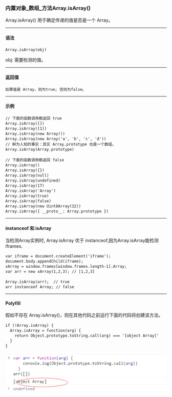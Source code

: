 ### 内置对象_数组_方法Array.isArray()

Array.isArray() 用于确定传递的值是否是一个 Array。

---
#### 语法
```
Array.isArray(obj)
```
obj: 需要检测的值。


---
#### 返回值
```
如果值是 Array，则为true; 否则为false。
```

---
#### 示例
```
// 下面的函数调用都返回 true
Array.isArray([])
Array.isArray([1])
Array.isArray(new Array())
Array.isArray(new Array('a', 'b', 'c', 'd'))
// 鲜为人知的事实：其实 Array.prototype 也是一个数组。
Array.isArray(Array.prototype)

// 下面的函数调用都返回 false
Array.isArray()
Array.isArray({})
Array.isArray(null)
Array.isArray(undefined)
Array.isArray(17)
Array.isArray('Array')
Array.isArray(true)
Array.isArray(false)
Array.isArray(new Uint8Array(32))
Array.isArray({ __proto__: Array.prototype })
```

---
#### instanceof 和 isArray

当检测Array实例时, Array.isArray 优于 instanceof,因为Array.isArray能检测iframes.
```
var iframe = document.createElement('iframe');
document.body.appendChild(iframe);
xArray = window.frames[window.frames.length-1].Array;
var arr = new xArray(1,2,3); // [1,2,3]

Array.isArray(arr);  // true
arr instanceof Array; // false
```

---
#### Polyfill

假如不存在 Array.isArray()，则在其他代码之前运行下面的代码将创建该方法。
```
if (!Array.isArray) {
  Array.isArray = function(arg) {
    return Object.prototype.toString.call(arg) === '[object Array]'
  }
}
```
<img src='../img/arr_isArr.png' />